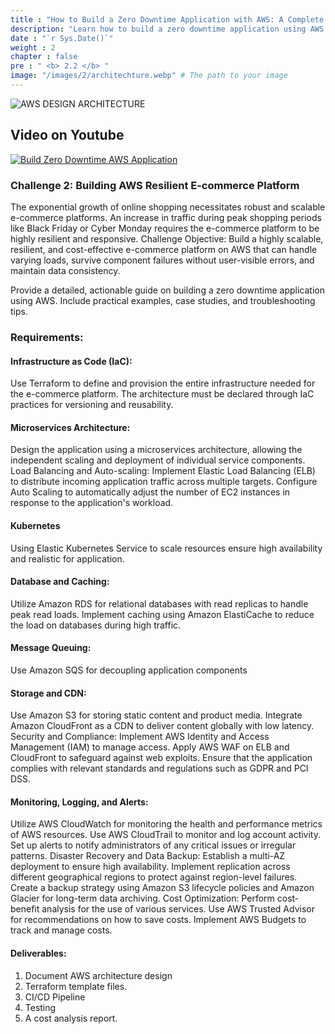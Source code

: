 ```yaml
---
title : "How to Build a Zero Downtime Application with AWS: A Complete Guide"
description: "Learn how to build a zero downtime application using AWS with our comprehensive guide. Discover best practices, step-by-step instructions, and tips for ensuring continuous availability."
date : "`r Sys.Date()`"
weight : 2
chapter : false
pre : " <b> 2.2 </b> "
image: "/images/2/architechture.webp" # The path to your image
---
```


![AWS DESIGN ARCHITECTURE](/images/1/ArchitechtureDesign.svg?featherlight=false&width=100pc)
## Video on Youtube

[![Build Zero Downtime AWS Application](/images/2/YT.png)](https://youtu.be/xBy9F5qLOYA?list=PLk36mRYn9bOHtZsDG3iA-yGzktMiBojm9 "Everything Is AWESOME")

### Challenge 2: Building AWS Resilient E-commerce Platform

The exponential growth of online shopping necessitates robust and scalable e-commerce platforms. An increase in traffic during peak shopping periods like Black Friday or Cyber Monday requires the e-commerce platform to be highly resilient and responsive. Challenge Objective: Build a highly scalable, resilient, and cost-effective e-commerce platform on AWS that can handle varying loads, survive component failures without user-visible errors, and maintain data consistency.

Provide a detailed, actionable guide on building a zero downtime application using AWS. Include practical examples, case studies, and troubleshooting tips.

### Requirements:

#### Infrastructure as Code (IaC):
Use Terraform to define and provision the entire infrastructure needed for the e-commerce platform. The architecture must be declared through IaC practices for versioning and reusability.
#### Microservices Architecture:
Design the application using a microservices architecture, allowing the independent scaling and deployment of individual service components.
Load Balancing and Auto-scaling: Implement Elastic Load Balancing (ELB) to distribute incoming application traffic across multiple targets. Configure Auto Scaling to automatically adjust the number of EC2 instances in response to the application's workload.
#### Kubernetes
Using Elastic Kubernetes Service to scale resources ensure high availability and realistic for application.

#### Database and Caching:

Utilize Amazon RDS for relational databases with read replicas to handle peak read loads. Implement caching using Amazon ElastiCache to reduce the load on databases during high traffic.
#### Message Queuing:
Use Amazon SQS for decoupling application components
#### Storage and CDN:
Use Amazon S3 for storing static content and product media. Integrate Amazon CloudFront as a CDN to deliver content globally with low latency. Security and Compliance: Implement AWS Identity and Access Management (IAM) to manage access. Apply AWS WAF on ELB and CloudFront to safeguard against web exploits. Ensure that the application complies with relevant standards and regulations such as GDPR and PCI DSS.

#### Monitoring, Logging, and Alerts:
Utilize AWS CloudWatch for monitoring the health and performance metrics of AWS resources. Use AWS CloudTrail to monitor and log account activity. Set up alerts to notify administrators of any critical issues or irregular patterns. Disaster Recovery and Data Backup: Establish a multi-AZ deployment to ensure high availability. Implement replication across different geographical regions to protect against region-level failures. Create a backup strategy using Amazon S3 lifecycle policies and Amazon Glacier for long-term data archiving. Cost Optimization: Perform cost-benefit analysis for the use of various services. Use AWS Trusted Advisor for recommendations on how to save costs. Implement AWS Budgets to track and manage costs.

#### Deliverables:

1. Document AWS architecture design
2. Terraform template files.
3. CI/CD Pipeline
4. Testing
5. A cost analysis report.


